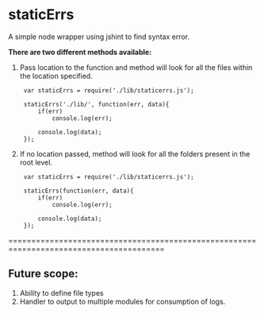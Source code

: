 # staticErrs

A  simple node wrapper using jshint to find syntax error.

**There are two different methods available:**

1. Pass location to the function and method will look for  	all the files within the location specified.
	
		var staticErrs = require('./lib/staticerrs.js');

		staticErrs('./lib/', function(err, data){
			if(err)
				console.log(err);
			
			console.log(data);
		});
	
2. If no location passed, method will look for all the folders 	present in the root level.

		var staticErrs = require('./lib/staticerrs.js');

		staticErrs(function(err, data){
			if(err)
				console.log(err);
			
			console.log(data);
		});

========================================================================================		
## Future scope:

1. Ability to define file types
2. Handler to output to multiple modules for consumption of logs.



